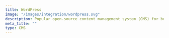 ```yaml
---
title: WordPress
image: "/images/integration/wordpress.svg"
description: Popular open-source content management system (CMS) for building websites and blogs with ease and flexibility.
meta_title: ""
type: CMS
---
```

